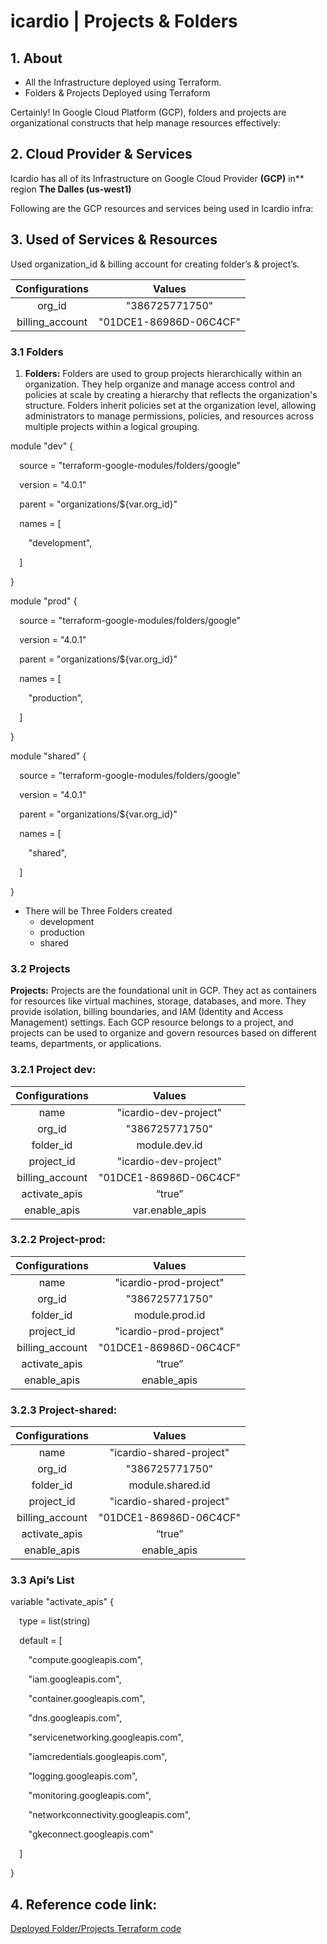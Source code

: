 ﻿# **icardio | Projects & Folders**
## **1. About**
- All the Infrastructure deployed using Terraform.
- Folders & Projects Deployed using Terraform

Certainly! In Google Cloud Platform (GCP), folders and projects are organizational constructs that help manage resources effectively:
## **2. Cloud Provider & Services**
Icardio has all of its Infrastructure on Google Cloud Provider **(GCP)** in** region **The Dalles (us-west1)**

Following are the GCP resources and services being used in Icardio infra:
## **3. Used of Services & Resources**
Used organization\_id & billing account for creating folder’s & project’s.

|**Configurations**|**Values**|
| :-: | :-: |
|org\_id|"386725771750"|
|billing\_account|"01DCE1-86986D-06C4CF"|
### **3.1 Folders**
1. **Folders:** Folders are used to group projects hierarchically within an organization. They help organize and manage access control and policies at scale by creating a hierarchy that reflects the organization's structure. Folders inherit policies set at the organization level, allowing administrators to manage permissions, policies, and resources across multiple projects within a logical grouping.

module "dev" {

`  `source  = "terraform-google-modules/folders/google"

`  `version = "4.0.1"

`  `parent = "organizations/${var.org\_id}"

`  `names = [

`    `"development",

`  `]

}


module "prod" {

`  `source  = "terraform-google-modules/folders/google"

`  `version = "4.0.1"

`  `parent = "organizations/${var.org\_id}"

`  `names = [

`    `"production",

`  `]

}

module "shared" {

`  `source  = "terraform-google-modules/folders/google"

`  `version = "4.0.1"

`  `parent = "organizations/${var.org\_id}"

`  `names = [

`    `"shared",

`  `]

}

- There will be Three Folders created 
  - development
  - production
  - shared
### **3.2 Projects**
**Projects:** Projects are the foundational unit in GCP. They act as containers for resources like virtual machines, storage, databases, and more. They provide isolation, billing boundaries, and IAM (Identity and Access Management) settings. Each GCP resource belongs to a project, and projects can be used to organize and govern resources based on different teams, departments, or applications.
### **3.2.1 Project dev:**

|**Configurations**|**Values**|
| :-: | :-: |
|name|"icardio-dev-project"|
|org\_id |"386725771750"|
|folder\_id |module.dev.id|
|project\_id |"icardio-dev-project"|
|billing\_account|"01DCE1-86986D-06C4CF"|
|activate\_apis |“true”|
|enable\_apis|var.enable\_apis|
### **3.2.2 Project-prod:**

|**Configurations**|**Values**|
| :-: | :-: |
|name|"icardio-prod-project"|
|org\_id |"386725771750"|
|folder\_id |module.prod.id|
|project\_id |"icardio-prod-project"|
|billing\_account|"01DCE1-86986D-06C4CF"|
|activate\_apis |“true”|
|enable\_apis|enable\_apis|
### **3.2.3 Project-shared:**

|**Configurations**|**Values**|
| :-: | :-: |
|name|"icardio-shared-project"|
|org\_id |"386725771750"|
|folder\_id |module.shared.id|
|project\_id |"icardio-shared-project"|
|billing\_account|"01DCE1-86986D-06C4CF"|
|activate\_apis |“true”|
|enable\_apis|enable\_apis|
### **3.3 Api’s List**
variable "activate\_apis" {

`  `type = list(string)

`  `default = [

`    `"compute.googleapis.com",

`    `"iam.googleapis.com",

`    `"container.googleapis.com",

`    `"dns.googleapis.com",

`    `"servicenetworking.googleapis.com",

`    `"iamcredentials.googleapis.com",

`    `"logging.googleapis.com",

`    `"monitoring.googleapis.com",

`    `"networkconnectivity.googleapis.com",

`    `"gkeconnect.googleapis.com"

`  `]

}
## **4. Reference code link:**
[Deployed Folder/Projects Terraform code](https://github.com/clouddrove/icardio/blob/master/terraform/landing-zone/projects.tf)
